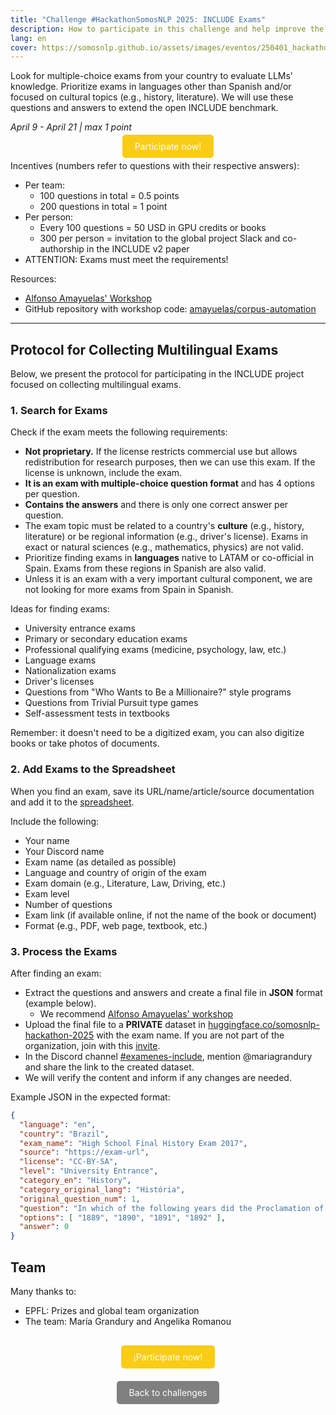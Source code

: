 ```yaml
---
title: "Challenge #HackathonSomosNLP 2025: INCLUDE Exams"
description: How to participate in this challenge and help improve the cultural knowledge of language models
lang: en
cover: https://somosnlp.github.io/assets/images/eventos/250401_hackathon_sinfecha.jpg
---
```


Look for multiple-choice exams from your country to evaluate LLMs' knowledge. Prioritize exams in languages other than Spanish and/or focused on cultural topics (e.g., history, literature). We will use these questions and answers to extend the open INCLUDE benchmark.

*April 9 - April 21 | max 1 point*

<center><a href="https://docs.google.com/spreadsheets/d/1QLPQ7gah9yzG3-1BPIw5Jp994Rz8L_yZT8obgWH8S2Y" target="_blank" style="background-color:#FACC15; color:white; padding:10px 20px; text-decoration:none; border-radius:5px;">Participate now!</a></center>

Incentives (numbers refer to questions with their respective answers):
- Per team:
    - 100 questions in total = 0.5 points
    - 200 questions in total = 1 point
- Per person:
    - Every 100 questions = 50 USD in GPU credits or books
    - 300 per person = invitation to the global project Slack and co-authorship in the INCLUDE v2 paper
- ATTENTION: Exams must meet the requirements!

Resources:
- [Alfonso Amayuelas' Workshop](https://www.youtube.com/watch?v=Jk70bSw4tTo&list=PLTA-KAy8nxaDHyJyPlrDMCkwTsJZpMNK6&index=1)
- GitHub repository with workshop code: [amayuelas/corpus-automation](https://github.com/amayuelas/corpus-automation)

---

## Protocol for Collecting Multilingual Exams

Below, we present the protocol for participating in the INCLUDE project focused on collecting multilingual exams.

### 1. Search for Exams

Check if the exam meets the following requirements:
- **Not proprietary.** If the license restricts commercial use but allows redistribution for research purposes, then we can use this exam. If the license is unknown, include the exam.
- **It is an exam with multiple-choice question format** and has 4 options per question.
- **Contains the answers** and there is only one correct answer per question.
- The exam topic must be related to a country's **culture** (e.g., history, literature) or be regional information (e.g., driver's license). Exams in exact or natural sciences (e.g., mathematics, physics) are not valid.
- Prioritize finding exams in **languages** native to LATAM or co-official in Spain. Exams from these regions in Spanish are also valid.
- Unless it is an exam with a very important cultural component, we are not looking for more exams from Spain in Spanish.

Ideas for finding exams:
- University entrance exams
- Primary or secondary education exams
- Professional qualifying exams (medicine, psychology, law, etc.)
- Language exams
- Nationalization exams
- Driver's licenses
- Questions from "Who Wants to Be a Millionaire?" style programs
- Questions from Trivial Pursuit type games
- Self-assessment tests in textbooks

Remember: it doesn't need to be a digitized exam, you can also digitize books or take photos of documents.

### 2. Add Exams to the Spreadsheet

When you find an exam, save its URL/name/article/source documentation and add it to the [spreadsheet](https://docs.google.com/spreadsheets/d/1QLPQ7gah9yzG3-1BPIw5Jp994Rz8L_yZT8obgWH8S2Y/edit?usp=sharing).

Include the following:
- Your name
- Your Discord name
- Exam name (as detailed as possible)
- Language and country of origin of the exam
- Exam domain (e.g., Literature, Law, Driving, etc.)
- Exam level
- Number of questions
- Exam link (if available online, if not the name of the book or document)
- Format (e.g., PDF, web page, textbook, etc.)

### 3. Process the Exams

After finding an exam:

- Extract the questions and answers and create a final file in **JSON** format (example below).
    - We recommend [Alfonso Amayuelas' workshop](https://www.youtube.com/watch?v=Jk70bSw4tTo&list=PLTA-KAy8nxaDHyJyPlrDMCkwTsJZpMNK6&index=1)
- Upload the final file to a **PRIVATE** dataset in [huggingface.co/somosnlp-hackathon-2025](https://huggingface.co/somosnlp-hackathon-2025) with the exam name. If you are not part of the organization, join with this [invite](https://huggingface.co/somosnlp-hackathon-2025).
- In the Discord channel [#examenes-include](https://discord.com/channels/938134488670675055/1326890438782750852), mention @mariagrandury and share the link to the created dataset.
- We will verify the content and inform if any changes are needed.

Example JSON in the expected format:

```json
{
  "language": "en",
  "country": "Brazil",
  "exam_name": "High School Final History Exam 2017",
  "source": "https://exam-url",
  "license": "CC-BY-SA",
  "level": "University Entrance",
  "category_en": "History",
  "category_original_lang": "História",
  "original_question_num": 1,
  "question": "In which of the following years did the Proclamation of the Republic begin?",
  "options": [ "1889", "1890", "1891", "1892" ],
  "answer": 0
}
```

## Team

Many thanks to:
- EPFL: Prizes and global team organization
- The team: María Grandury and Angelika Romanou 


<center style="margin-top:40px;"><a href="https://docs.google.com/spreadsheets/d/1QLPQ7gah9yzG3-1BPIw5Jp994Rz8L_yZT8obgWH8S2Y" target="_blank" style="background-color:#FACC15; color:white; padding:10px 20px; text-decoration:none; border-radius:5px;">¡Participate now!</a></center>

<center style="margin-top:40px;"><a href="https://somosnlp.org/en/hackathon/retos" target="_blank" style="background-color:gray; color:white; padding:10px 20px; text-decoration:none; border-radius:5px;">Back to challenges</a></center>
